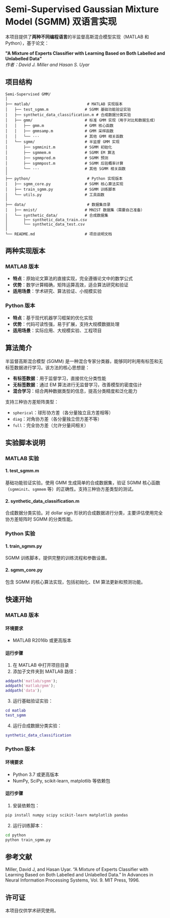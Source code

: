 # Semi-Supervised Gaussian Mixture Model (SGMM) 双语言实现

本项目提供了**两种不同编程语言**的半监督高斯混合模型实现（MATLAB 和 Python），基于论文：

**"A Mixture of Experts Classifier with Learning Based on Both Labelled and Unlabelled Data"**  
*作者：David J. Miller and Hasan S. Uyar*

## 项目结构

```plaintext
Semi-Supervised GMM/
│
├── matlab/                         # MATLAB 实现版本
│   ├── test_sgmm.m                # SGMM 基础功能验证实验
│   ├── synthetic_data_classification.m # 合成数据分类实验
│   ├── gmm/                       # 标准 GMM 实现（用于对比和数据生成）
│   │   ├── gmm.m                  # GMM 核心函数
│   │   ├── gmmsamp.m              # GMM 采样函数
│   │   └── ···                    # 其他 GMM 相关函数
│   └── sgmm/                      # 半监督 GMM 实现
│       ├── sgmminit.m             # SGMM 初始化
│       ├── sgmmem.m               # SGMM EM 算法
│       ├── sgmmpred.m             # SGMM 预测
│       ├── sgmmpost.m             # SGMM 后验概率计算
│       └── ···                    # 其他 SGMM 相关函数
│
├── python/                         # Python 实现版本
│   ├── sgmm_core.py               # SGMM 核心算法实现
│   ├── train_sgmm.py              # SGMM 训练脚本
│   └── utils.py                   # 工具函数
│
├── data/                           # 数据集目录
│   ├── mnist/                     # MNIST 数据集（需要自己准备）
│   └── synthetic_data/            # 合成数据集
│       ├── synthetic_data_train.csv
│       └── synthetic_data_test.csv
│
└── README.md                      # 项目说明文档
```

## 两种实现版本

### MATLAB 版本
- **特点**：原始论文算法的直接实现，完全遵循论文中的数学公式
- **优势**：数学计算精确，矩阵运算高效，适合算法研究和验证
- **适用场景**：学术研究、算法验证、小规模实验

### Python 版本  
- **特点**：基于现代机器学习框架的优化实现
- **优势**：代码可读性强，易于扩展，支持大规模数据处理
- **适用场景**：实际应用、大规模实验、工程项目

## 算法简介

半监督高斯混合模型 (SGMM) 是一种混合专家分类器，能够同时利用有标签和无标签数据进行学习。该方法的核心思想是：

- **有标签数据**：用于监督学习，直接优化分类性能
- **无标签数据**：通过 EM 算法进行无监督学习，改善模型的密度估计
- **混合学习**：结合两种数据类型的信息，提高分类精度和泛化能力

支持三种协方差矩阵类型：
- `spherical`：球形协方差（各分量独立且方差相等）
- `diag`：对角协方差（各分量独立但方差不等）
- `full`：完全协方差（允许分量间相关）

## 实验脚本说明

### MATLAB 实验

#### 1. test_sgmm.m
基础功能验证实验。使用 GMM 生成简单的合成数据集，验证 SGMM 核心函数（`sgmminit`、`sgmmem` 等）的正确性。支持三种协方差类型的测试。

#### 2. synthetic_data_classification.m
合成数据分类实验。对 dollar sign 形状的合成数据进行分类，主要评估使用完全协方差矩阵时 SGMM 的分类性能。

### Python 实验

#### 1. train_sgmm.py
SGMM 训练脚本，提供完整的训练流程和参数设置。

#### 2. sgmm_core.py
包含 SGMM 的核心算法实现，包括初始化、EM 算法更新和预测功能。

## 快速开始

### MATLAB 版本

#### 环境要求
- MATLAB R2016b 或更高版本

#### 运行步骤
1. 在 MATLAB 中打开项目目录
2. 添加子文件夹到 MATLAB 路径：

```matlab
addpath('matlab/sgmm');
addpath('matlab/gmm');
addpath('data');
```

3. 运行基础验证实验：

```matlab
cd matlab
test_sgmm
```

4. 运行合成数据分类实验：

```matlab
synthetic_data_classification
```

### Python 版本

#### 环境要求
- Python 3.7 或更高版本
- NumPy, SciPy, scikit-learn, matplotlib 等依赖包

#### 运行步骤
1. 安装依赖包：

```bash
pip install numpy scipy scikit-learn matplotlib pandas
```

2. 运行训练脚本：

```bash
cd python
python train_sgmm.py
```

## 参考文献

Miller, David J, and Hasan Uyar. “A Mixture of Experts Classifier with Learning Based on Both Labelled and Unlabelled Data.” In Advances in Neural Information Processing Systems, Vol. 9. MIT Press, 1996.

## 许可证

本项目仅供学术研究使用。